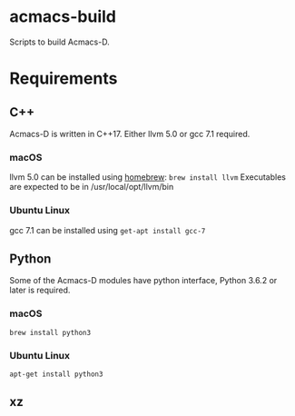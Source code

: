 # acmacs-build

Scripts to build Acmacs-D.

# Requirements

## C++

Acmacs-D is written in C++17. Either llvm 5.0 or gcc 7.1 required.

### macOS

llvm 5.0 can be installed using [homebrew](https://brew.sh):
`brew install llvm`
Executables are expected to be in /usr/local/opt/llvm/bin

### Ubuntu Linux

gcc 7.1 can be installed using `get-apt install gcc-7`

## Python

Some of the Acmacs-D modules have python interface, Python 3.6.2 or later is required.

### macOS

`brew install python3`

### Ubuntu Linux

`apt-get install python3`

## xz
